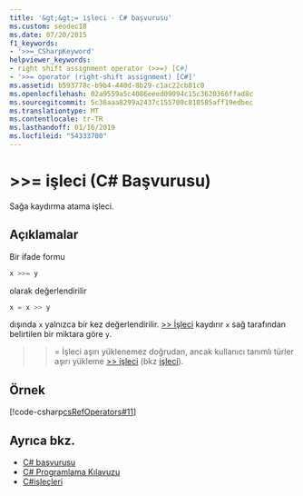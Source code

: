 ```yaml
---
title: '&gt;&gt;= işleci - C# başvurusu'
ms.custom: seodec18
ms.date: 07/20/2015
f1_keywords:
- '>>=_CSharpKeyword'
helpviewer_keywords:
- right shift assignment operator (>>=) [C#]
- '>>= operator (right-shift assignment) [C#]'
ms.assetid: b593778c-b9b4-440d-8b29-c1ac22cb81c0
ms.openlocfilehash: 02a9559a5c4086eeed09094c15c3620366ffad8c
ms.sourcegitcommit: 5c36aaa8299a2437c155700c810585aff19edbec
ms.translationtype: MT
ms.contentlocale: tr-TR
ms.lasthandoff: 01/16/2019
ms.locfileid: "54333700"
---
```

# <a name="gtgt-operator-c-reference"></a>&gt;&gt;= işleci (C# Başvurusu)

Sağa kaydırma atama işleci.

## <a name="remarks"></a>Açıklamalar

Bir ifade formu

```csharp
x >>= y
```

olarak değerlendirilir

```csharp
x = x >> y
```

dışında `x` yalnızca bir kez değerlendirilir. [>> İşleci](right-shift-operator.md) kaydırır `x` sağ tarafından belirtilen bir miktara göre `y`.

>> = İşleci aşırı yüklenemez doğrudan, ancak kullanıcı tanımlı türler aşırı yükleme [>> işleci](right-shift-operator.md) (bkz [işleci](../keywords/operator.md)).

## <a name="example"></a>Örnek

[!code-csharp[csRefOperators#11](~/samples/snippets/csharp/VS_Snippets_VBCSharp/csrefOperators/CS/csrefOperators.cs#11)]

## <a name="see-also"></a>Ayrıca bkz.

- [C# başvurusu](../index.md)
- [C# Programlama Kılavuzu](../../programming-guide/index.md)
- [C#işleçleri](index.md)